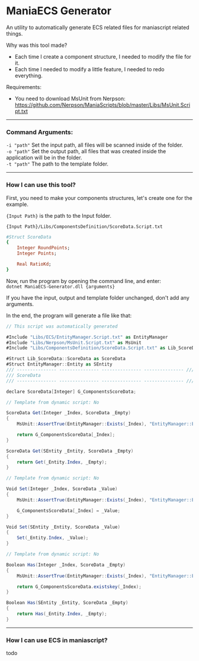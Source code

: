 # ManiaECS Generator

An utility to automatically generate ECS related files for maniascript related things.

Why was this tool made?
- Each time I create a component structure, I needed to modify the file for it.
- Each time I needed to modify a little feature, I needed to redo everything.
    

Requirements:
- You need to download MsUnit from Nerpson: https://github.com/Nerpson/ManiaScripts/blob/master/Libs/MsUnit.Script.txt

---
### Command Arguments:  

`-i "path"` Set the input path, all files will be scanned inside of the folder.   
`-o "path"` Set the output path, all files that was created inside the application will be in the folder.  
`-t "path"` The path to the template folder.  

---
### How I can use this tool?

First, you need to make your components structures, let's create one for the example.

`{Input Path}` is the path to the Input folder.

`{Input Path}/Libs/ComponentsDefinition/ScoreData.Script.txt`
```ruby
#Struct ScoreData
{
    Integer RoundPoints;
    Integer Points;

    Real RatioKd;
}
```

Now, run the program by opening the command line, and enter:  
`dotnet ManiaECS-Generator.dll {arguments}`

If you have the input, output and template folder unchanged, don't add any arguments.

In the end, the program will generate a file like that:
```csharp
// This script was automatically generated

#Include "Libs/ECS/EntityManager.Script.txt" as EntityManager
#Include "Libs/Nerpson/MsUnit.Script.txt" as MsUnit
#Include "Libs/ComponentsDefinition/ScoreData.Script.txt" as Lib_ScoreData

#Struct Lib_ScoreData::ScoreData as ScoreData
#Struct EntityManager::Entity as SEntity
/// --------------- --------------- --------------- --------------- ///
/// ScoreData
/// --------------- --------------- --------------- --------------- ///

declare ScoreData[Integer] G_ComponentsScoreData;

// Template from dynamic script: No

ScoreData Get(Integer _Index, ScoreData _Empty)
{
    MsUnit::AssertTrue(EntityManager::Exists(_Index), "EntityManager::Exists(" ^ _Index ^ ")");

    return G_ComponentsScoreData[_Index];
}

ScoreData Get(SEntity _Entity, ScoreData _Empty)
{
    return Get(_Entity.Index, _Empty);
}

// Template from dynamic script: No

Void Set(Integer _Index, ScoreData _Value)
{
    MsUnit::AssertTrue(EntityManager::Exists(_Index), "EntityManager::Exists(" ^ _Index ^ ")");

    G_ComponentsScoreData[_Index] = _Value;
}

Void Set(SEntity _Entity, ScoreData _Value)
{
    Set(_Entity.Index, _Value);
}

// Template from dynamic script: No

Boolean Has(Integer _Index, ScoreData _Empty)
{
    MsUnit::AssertTrue(EntityManager::Exists(_Index), "EntityManager::Exists(" ^ _Index ^ ")");

    return G_ComponentsScoreData.existskey(_Index);
}

Boolean Has(SEntity _Entity, ScoreData _Empty)
{
    return Has(_Entity.Index, _Empty);
}
```

---
### How I can use ECS in maniascript?

todo